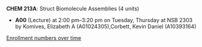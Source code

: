 **CHEM 213A**: Struct Biomolecule Assemblies (4 units)

- **A00** (Lecture) at 2:00 pm–3:20 pm on Tuesday, Thursday at NSB 2303 by Komives, Elizabeth A (A01024305),Corbett, Kevin Daniel (A10393164)

[Enrollment numbers over time](./CHEM213A.tsv)
